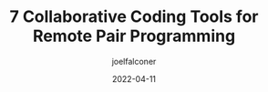 ---
author: joelfalconer
date: 2022-04-11
permalink: false
publisher: sitepointdotcom
tags:
  - development
  - collaboration
  - tooling
target_url: https://www.sitepoint.com/collaborative-coding-tools-for-remote-pair-programming/
title: 7 Collaborative Coding Tools for Remote Pair Programming
---